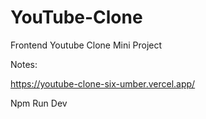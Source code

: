 # YouTube-Clone
Frontend Youtube Clone Mini Project

Notes:

https://youtube-clone-six-umber.vercel.app/

Npm Run Dev

